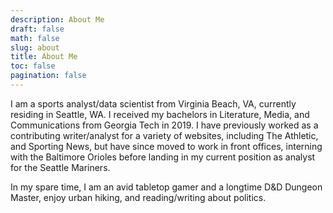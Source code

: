```yaml
---
description: About Me
draft: false
math: false
slug: about
title: About Me
toc: false
pagination: false
---
```


I am a sports analyst/data scientist from Virginia Beach, VA, currently residing in Seattle, WA. I received my bachelors in Literature, Media, and Communications from Georgia Tech in 2019. I have previously worked as a contributing writer/analyst for a variety of websites, including The Athletic, and Sporting News, but have since moved to work in front offices, interning with the Baltimore Orioles before landing in my current position as analyst for the Seattle Mariners.

In my spare time, I am an avid tabletop gamer and a longtime D&D Dungeon Master, enjoy urban hiking, and reading/writing about politics.

